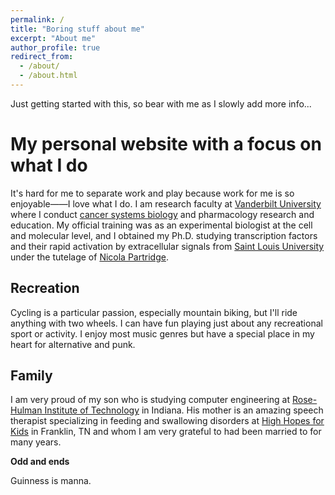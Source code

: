 ```yaml
---
permalink: /
title: "Boring stuff about me"
excerpt: "About me"
author_profile: true
redirect_from:
  - /about/
  - /about.html
---
```


Just getting started with this, so bear with me as I slowly add more info...

My personal website with a focus on what I do
======
It's hard for me to separate work and play because work for me is so enjoyable——I love what I do. I am research faculty at [Vanderbilt University](https://www.vanderbilt.edu) where I conduct [cancer systems biology](https://www.cancer.gov/about-nci/organization/dcb/research-programs/csbc/cancer-systems-biology-consortium) and pharmacology research and education. My official training was as an experimental biologist at the cell and molecular level, and I obtained my Ph.D. studying transcription factors and their rapid activation by extracellular signals from [Saint Louis University](https://www.slu.edu) under the tutelage of [Nicola Partridge](https://med.nyu.edu/faculty/nicola-c-partridge). 

Recreation
------
Cycling is a particular passion, especially mountain biking, but I'll ride anything with two wheels. I can have fun playing just about any recreational sport or activity. I enjoy most music genres but have a special place in my heart for alternative and punk.

Family
------
I am very proud of my son who is studying computer engineering at [Rose-Hulman Institute of Technology](https://www.rose-hulman.edu) in Indiana. His mother is an amazing speech therapist specializing in feeding and swallowing disorders at [High Hopes for Kids](https://www.highhopesforkids.org) in Franklin, TN and whom I am very grateful to had been married to for many years.

**Odd and ends**

Guinness is manna.

